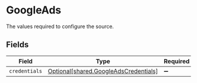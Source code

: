 # GoogleAds

The values required to configure the source.


## Fields

| Field                                                                                    | Type                                                                                     | Required                                                                                 | Description                                                                              |
| ---------------------------------------------------------------------------------------- | ---------------------------------------------------------------------------------------- | ---------------------------------------------------------------------------------------- | ---------------------------------------------------------------------------------------- |
| `credentials`                                                                            | [Optional[shared.GoogleAdsCredentials]](undefined/models/shared/googleadscredentials.md) | :heavy_minus_sign:                                                                       | N/A                                                                                      |